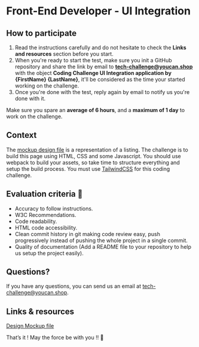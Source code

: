 # Front-End Developer - UI Integration

## How to participate

1. Read the instructions carefully and do not hesitate to check the **Links and resources** section before you start.
2. When you're ready to start the test, make sure you init a GitHub repository and share the link by email to **tech-challenge@youcan.shop** with the object **Coding Challenge UI Integration application by {FirstName} {LastName}**, it'll be considered as the time your started working on the challenge.
3. Once you're done with the test, reply again by email to notify us you're done with it.

Make sure you spare an **average of 6 hours**, and a **maximum of 1 day** to work on the challenge.

## Context

The [mockup design file](mockup.png) is a representation of a listing. The challenge is to build this page using HTML, CSS and some Javascript.
You should use webpack to build your assets, so take time to structure everything and setup the build process. You must use [TailwindCSS](https://tailwindcss.com/) for this coding challenge.

## Evaluation criteria 🚨

- Accuracy to follow instructions.
- W3C Recommendations.
- Code readability.
- HTML code accessibility.
- Clean commit history in git making code review easy, push progressively instead of pushing the whole project in a single commit.
- Quality of documentation (Add a README file to your repository to help us setup the project easily).

## Questions?

If you have any questions, you can send us an email at tech-challenge@youcan.shop.

## Links & resources

[Design Mockup file](mockup.png)

That’s it ! May the force be with you !! 🖖
